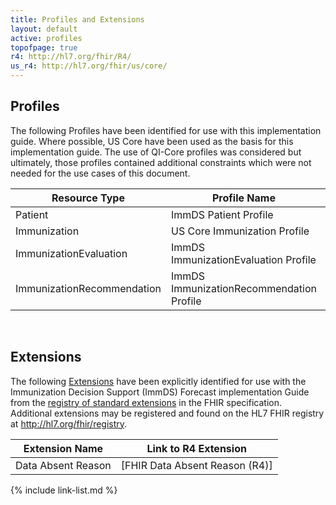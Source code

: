 ```yaml
---
title: Profiles and Extensions
layout: default
active: profiles
topofpage: true
r4: http://hl7.org/fhir/R4/
us_r4: http://hl7.org/fhir/us/core/
---
```


## Profiles

The following Profiles have been identified for use with this implementation guide. Where possible, US Core have been used as the basis for this implementation guide. The use of QI-Core profiles was considered but ultimately, those profiles contained additional constraints which were not needed for the use cases of this document.

|Resource Type|Profile Name|Link to R4 Profile|
|---|---|---|
|Patient|ImmDS Patient Profile|[ImmDS Patient (R4)]|
|Immunization|US Core Immunization Profile|[US Core Immunization (R4)]|
|ImmunizationEvaluation|ImmDS ImmunizationEvaluation Profile|[ImmDS ImmunizationEvaluation (R4)]|
|ImmunizationRecommendation|ImmDS ImmunizationRecommendation Profile|[ImmDS ImmunizationRecommendation (R4)]|


<!-- Uncomment when profiles are defined
The following Profiles and have been defined for this implementation guide.

include list-simple-profiles.xhtml
-->

<br />

## Extensions

The following [Extensions]({{site.data.fhir.path}}extensibility.html) have been explicitly identified for use with the Immunization Decision Support (ImmDS) Forecast implementation Guide from the [registry of standard extensions]({{site.data.fhir.path}}extensibility-registry.html) in the FHIR specification. Additional extensions may be registered and found on the HL7 FHIR registry at http://hl7.org/fhir/registry.

|Extension Name|Link to R4 Extension|
|---|---|
|Data Absent Reason|[FHIR Data Absent Reason (R4)]|

<!-- Uncomment when ImmDS extensions are defined
The following [Extensions]({{site.data.fhir.path}}extensibility.html) have been defined as part of the Immunization Decision Support Forecast implementation Guide. A [registry of standard extensions]({{site.data.fhir.path}}extensibility-registry.html) can be found in the FHIR specification and additional extensions may be registered on the HL7 FHIR registry at http://hl7.org/fhir/registry.

include list-simple-extensions.xhtml
-->

{% include link-list.md %}

<br />
